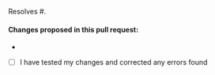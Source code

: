 <!-- It is recommended that changes are committed to a new branch on your fork. Avoid directly editing the `development` or `main` branch. -->

Resolves #<!-- issue ID here -->. <!-- If applicable. -->

#### Changes proposed in this pull request: 
- <!-- Describe the changes that your pull request makes. -->

- [ ] I have tested my changes and corrected any errors found
